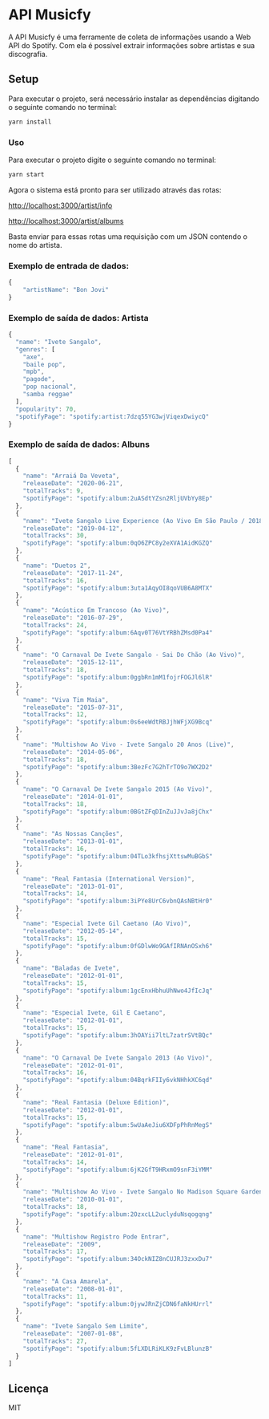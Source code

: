 # API Musicfy

A API Musicfy é uma ferramente de coleta de informações usando a Web API do Spotify. Com ela é possível extrair informações sobre artistas e sua discografia.

## Setup

Para executar o projeto, será necessário instalar as dependências digitando o seguinte comando no terminal:

```bash
yarn install
```

### Uso

Para executar o projeto digite o seguinte comando no terminal:

```bash
yarn start
```

Agora o sistema está pronto para ser utilizado através das rotas:

[http://localhost:3000/artist/info](http://localhost:3000/artist/info)

[http://localhost:3000/artist/albums](http://localhost:3000/artist/albums)

Basta enviar para essas rotas uma requisição com um JSON contendo o nome do artista.

### Exemplo de entrada de dados:

```javascript
{
	"artistName": "Bon Jovi"
}
```
### Exemplo de saída de dados: Artista

```javascript
{
  "name": "Ivete Sangalo",
  "genres": [
    "axe",
    "baile pop",
    "mpb",
    "pagode",
    "pop nacional",
    "samba reggae"
  ],
  "popularity": 70,
  "spotifyPage": "spotify:artist:7dzq55YG3wjViqexDwiycQ"
}
```

### Exemplo de saída de dados: Albuns

```javascript
[
  {
    "name": "Arraiá Da Veveta",
    "releaseDate": "2020-06-21",
    "totalTracks": 9,
    "spotifyPage": "spotify:album:2uASdtYZsn2RljUVbYy8Ep"
  },
  {
    "name": "Ivete Sangalo Live Experience (Ao Vivo Em São Paulo / 2018)",
    "releaseDate": "2019-04-12",
    "totalTracks": 30,
    "spotifyPage": "spotify:album:0qO6ZPC8y2eXVA1AidKGZQ"
  },
  {
    "name": "Duetos 2",
    "releaseDate": "2017-11-24",
    "totalTracks": 16,
    "spotifyPage": "spotify:album:3uta1AqyOI8qoVUB6A8MTX"
  },
  {
    "name": "Acústico Em Trancoso (Ao Vivo)",
    "releaseDate": "2016-07-29",
    "totalTracks": 24,
    "spotifyPage": "spotify:album:6Aqv0T76VtYRBhZMsd0Pa4"
  },
  {
    "name": "O Carnaval De Ivete Sangalo - Sai Do Chão (Ao Vivo)",
    "releaseDate": "2015-12-11",
    "totalTracks": 18,
    "spotifyPage": "spotify:album:0ggbRn1mM1fojrFOGJl6lR"
  },
  {
    "name": "Viva Tim Maia",
    "releaseDate": "2015-07-31",
    "totalTracks": 12,
    "spotifyPage": "spotify:album:0s6eeWdtRBJjhWFjXG9Bcq"
  },
  {
    "name": "Multishow Ao Vivo - Ivete Sangalo 20 Anos (Live)",
    "releaseDate": "2014-05-06",
    "totalTracks": 18,
    "spotifyPage": "spotify:album:3BezFc7G2hTrTO9o7WX2D2"
  },
  {
    "name": "O Carnaval De Ivete Sangalo 2015 (Ao Vivo)",
    "releaseDate": "2014-01-01",
    "totalTracks": 18,
    "spotifyPage": "spotify:album:0BGtZFqDInZuJJvJa8jChx"
  },
  {
    "name": "As Nossas Canções",
    "releaseDate": "2013-01-01",
    "totalTracks": 16,
    "spotifyPage": "spotify:album:04TLo3kfhsjXttswMuBGbS"
  },
  {
    "name": "Real Fantasia (International Version)",
    "releaseDate": "2013-01-01",
    "totalTracks": 14,
    "spotifyPage": "spotify:album:3iPYe8UrC6vbnQAsNBtHr0"
  },
  {
    "name": "Especial Ivete Gil Caetano (Ao Vivo)",
    "releaseDate": "2012-05-14",
    "totalTracks": 15,
    "spotifyPage": "spotify:album:0fGDlwWo9GAfIRNAnOSxh6"
  },
  {
    "name": "Baladas de Ivete",
    "releaseDate": "2012-01-01",
    "totalTracks": 15,
    "spotifyPage": "spotify:album:1gcEnxHbhuUhNwo4JfIcJq"
  },
  {
    "name": "Especial Ivete, Gil E Caetano",
    "releaseDate": "2012-01-01",
    "totalTracks": 15,
    "spotifyPage": "spotify:album:3hOAYii7ltL7zatrSVtBQc"
  },
  {
    "name": "O Carnaval De Ivete Sangalo 2013 (Ao Vivo)",
    "releaseDate": "2012-01-01",
    "totalTracks": 16,
    "spotifyPage": "spotify:album:04BqrkFIIy6vkNHhkXC6qd"
  },
  {
    "name": "Real Fantasia (Deluxe Edition)",
    "releaseDate": "2012-01-01",
    "totalTracks": 15,
    "spotifyPage": "spotify:album:5wUaAeJiu6XDFpPhRnMegS"
  },
  {
    "name": "Real Fantasia",
    "releaseDate": "2012-01-01",
    "totalTracks": 14,
    "spotifyPage": "spotify:album:6jK2GfT9HRxmO9snF3iYMM"
  },
  {
    "name": "Multishow Ao Vivo - Ivete Sangalo No Madison Square Garden (Ao Vivo No Madison Square Garden / 2010)",
    "releaseDate": "2010-01-01",
    "totalTracks": 18,
    "spotifyPage": "spotify:album:2OzxcLL2uclyduNsqogqng"
  },
  {
    "name": "Multishow Registro Pode Entrar",
    "releaseDate": "2009",
    "totalTracks": 17,
    "spotifyPage": "spotify:album:34OckNIZ8nCUJRJ3zxxDu7"
  },
  {
    "name": "A Casa Amarela",
    "releaseDate": "2008-01-01",
    "totalTracks": 11,
    "spotifyPage": "spotify:album:0jywJRnZjCDN6faNkHUrrl"
  },
  {
    "name": "Ivete Sangalo Sem Limite",
    "releaseDate": "2007-01-08",
    "totalTracks": 27,
    "spotifyPage": "spotify:album:5fLXDLRiKLK9zFvLBlunzB"
  }
]
```

## Licença

MIT
